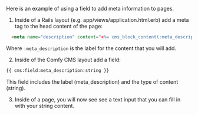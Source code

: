 Here is an example of using a field to add meta information to pages.

1. Inside of a Rails layout (e.g. app/views/application.html.erb) add a meta tag to the head content of the page:

  ```html
    <meta name="description" content="<%= cms_block_content(:meta_description) %>">
  ```

  Where `:meta_description` is the label for the content that you will add.

2. Inside of the Comfy CMS layout add a field:

```html
{{ cms:field:meta_description:string }}
```

This field includes the label (meta_description) and the type of content (string).

3. Inside of a page, you will now see see a text input that you can fill in with your string content.

